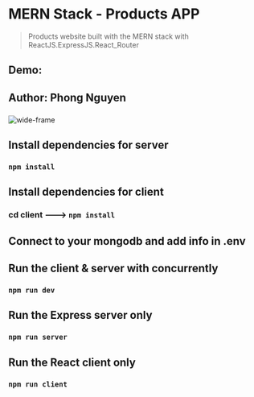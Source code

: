 # MERN Stack - Products APP

> Products website built with the MERN stack with ReactJS.ExpressJS.React_Router

## Demo:

## Author: Phong Nguyen

###

<img src="ProductsAPP.png" alt="wide-frame" >

## Install dependencies for server

### `npm install`

## Install dependencies for client

### cd client ---> `npm install`

## Connect to your mongodb and add info in .env

##

## Run the client & server with concurrently

### `npm run dev`

## Run the Express server only

### `npm run server`

## Run the React client only

### `npm run client`
